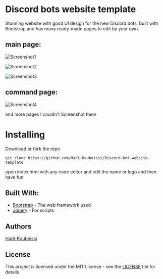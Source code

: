 # Discord bots website template
Stunning website with good UI design for the new Discord bots, built with Bootstrap and has many ready-made pages to edit by your own.

## main page:

![Screenshot1](https://raw.githubusercontent.com/Hadi-Koubeissi/Discord-bot-website-template/master/Screenshot/1.PNG)

![Screenshot2](https://raw.githubusercontent.com/Hadi-Koubeissi/Discord-bot-website-template/master/Screenshot/2.PNG)

![Screenshot3](https://raw.githubusercontent.com/Hadi-Koubeissi/Discord-bot-website-template/master/Screenshot/3.PNG)

## command page:
![Screenshot4](https://raw.githubusercontent.com/Hadi-Koubeissi/Discord-bot-website-template/master/Screenshot/4.PNG)

and more pages I couldn't Screenshot them

# Installing
Download or fork the repo

`git clone https://github.com/Hadi-Koubeissi/Discord-bot-website-template`

open index.html with any code editor and edit the name or logo and then have fun.

## Built With: 

* [Bootstrap](https://getbootstrap.com/) - The web framework used
* [Jquery](https://jquery.com/) - For scripts

## Authors

[Hadi-Koubeissi](https://github.com/Hadi-Koubeissi)

## License

This project is licensed under the MIT License - see the [LICENSE](LICENSE) file for details
